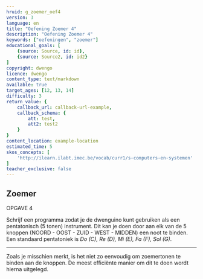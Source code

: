 ```yaml
---
hruid: g_zoemer_oef4
version: 3
language: en
title: "Oefening Zoemer 4"
description: "Oefening Zoemer 4"
keywords: ["oefeningen", "zoemer"]
educational_goals: [
    {source: Source, id: id}, 
    {source: Source2, id: id2}
]
copyright: dwengo
licence: dwengo
content_type: text/markdown
available: true
target_ages: [12, 13, 14]
difficulty: 3
return_value: {
    callback_url: callback-url-example,
    callback_schema: {
        att: test,
        att2: test2
    }
}
content_location: example-location
estimated_time: 5
skos_concepts: [
    'http://ilearn.ilabt.imec.be/vocab/curr1/s-computers-en-systemen'
]
teacher_exclusive: false
---
```

## Zoemer

OPGAVE 4

Schrijf een programma zodat je de dwenguino kunt gebruiken als een pentatonisch (5 tonen) instrument. Dit kan je doen door aan elk van de 5 knoppen (NOORD - OOST - ZUID - WEST - MIDDEN) een noot te binden. Een standaard pentatoniek is *Do (C), Re (D), Mi (E), Fa (F), Sol (G)*.

***

<div class="alert alert-box alert-success">
Zoals je misschien merkt, is het niet zo eenvoudig om zoemertonen te binden aan de knoppen. De meest efficiënte manier om dit te doen wordt hierna uitgelegd.
</div>
